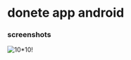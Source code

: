 # donete app android 
### screenshots
![10*10](https://user-images.githubusercontent.com/22731845/211155489-2ebf29ae-1d8d-44c5-a3f6-e0525af48f13.png)!
